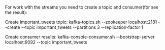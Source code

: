 For work with the streams you need to create a topic and consumer(for see the result):

Create important_tweets topic:
kafka-topics.sh --zookeeper localhost:2181 --create --topic important_tweets --partitions 3 --replication-factor 1

Create consumer results:
kafka-console-consumer.sh --bootstrap-server localhost:9092 --topic important_tweets
